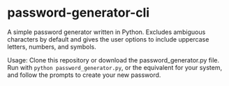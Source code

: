 # password-generator-cli

A simple password generator written in Python. Excludes ambiguous characters by default and gives the user options to include uppercase letters, numbers, and symbols.

Usage: Clone this repository or download the password_generator.py file. Run with ```python password_generator.py```, or the equivalent for your system, and follow the prompts to create your new password.